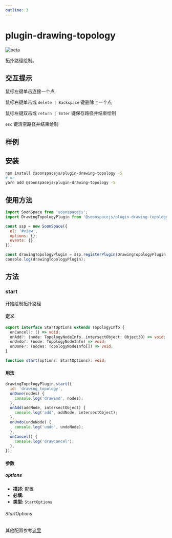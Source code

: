 ```yaml
---
outline: 3
---
```


# plugin-drawing-topology

![beta](https://img.shields.io/npm/v/@soonspacejs/plugin-drawing-topology/latest.svg)

拓扑路径绘制。

## 交互提示

鼠标左键单击连接一个点

鼠标右键单击或 `delete | Backspace` 键删除上一个点

鼠标左键双击或 `return | Enter` 键保存路径并结束绘制

`esc` 键清空路径并结束绘制

## 样例

<Docs-Iframe src="plugin/drawingTopology.html" />

## 安装

```bash
npm install @soonspacejs/plugin-drawing-topology -S
# or
yarn add @soonspacejs/plugin-drawing-topology -S
```

## 使用方法

```js {2,10}
import SoonSpace from 'soonspacejs';
import DrawingTopologyPlugin from '@soonspacejs/plugin-drawing-topology';

const ssp = new SoonSpace({
  el: '#view',
  options: {},
  events: {},
});

const drawingTopologyPlugin = ssp.registerPlugin(DrawingTopologyPlugin, 'drawTopologyPlugin');
consolo.log(drawingTopologyPlugin);
```

## 方法

### start

开始绘制拓扑路径

#### 定义

```ts
export interface StartOptions extends TopologyInfo {
  onCancel?: () => void;
  onAdd?: (node: TopologyNodeInfo, intersectObject: Object3D) => void;
  onUndo?: (node: TopologyNodeInfo) => void;
  onDone?: (nodes: TopologyNodeInfo[]) => void;
}

function start(options: StartOptions): void;
```

#### 用法

```js
drawingTopologyPlugin.start({
  id: 'drawing_topology',
  onDone(nodes) {
    console.log('drawEnd', nodes);
  },
  onAdd(addNode, intersectObject) {
    console.log('add', addNode, intersectObject);
  },
  onUndo(undoNode) {
    console.log('undo', undoNode);
  },
  onCancel() {
    console.log('drawCancel');
  },
});
```

#### 参数

##### options

- **描述:** 配置
- **必填:** <Base-RequireIcon :isRequire="true"/>
- **类型:** `StartOptions`

###### StartOptions

<Docs-Table 
    :data="[
      {
        prop: 'onDone', desc: '绘制完成的回调函数', type: 'function(nodes: TopologyNodeInfo[]){}', require: false, default: ''
      },
      {
        prop: 'onAdd', desc: '添加 node 回调函数', type: 'function(node: TopologyNodeInfo, intersectObject: Object3D){}', require: false, default: ''
      },
      {
        prop: 'onUndo', desc: '撤销 node 回调函数', type: 'function(node: TopologyNodeInfo[]){}', require: false, default: ''
      },
      {
        prop: 'onCancel', desc: '取消绘制的回调函数', type: 'function(){}', require: false, default: ''
      }
    ]"
/>

其他配置参考[这里](../api/topology#topologyinfo)

